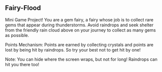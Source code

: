 ## Fairy-Flood
Mini Game Project!
You are a gem fairy, a fairy whose job is to collect rare gems that appear during
thunderstorms. Avoid raindrops and seek shelter from the friendly rain cloud above on your
journey to collect as many gems as possible.

Points Mechanism: Points are earned by collecting crystals and points are lost by being hit
by raindrops. So try your best not to get hit by one!

Note: You can hide where the screen wraps, but not for long! Raindrops can hit you there
too!
